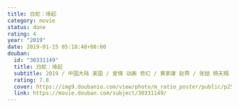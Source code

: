 ```yaml
---
title: 白蛇：缘起
category: movie
status: done
rating: 4
year: "2019"
date: 2019-01-15 05:18:48+08:00
douban:
  id: "30331149"
  title: 白蛇：缘起
  subtitle: 2019 / 中国大陆 美国 / 爱情 动画 奇幻 / 黄家康 赵霁 / 张喆 杨天翔
  rating: 7.8
  cover: https://img9.doubanio.com/view/photo/m_ratio_poster/public/p2544313786.jpg
  link: https://movie.douban.com/subject/30331149/
---
```



